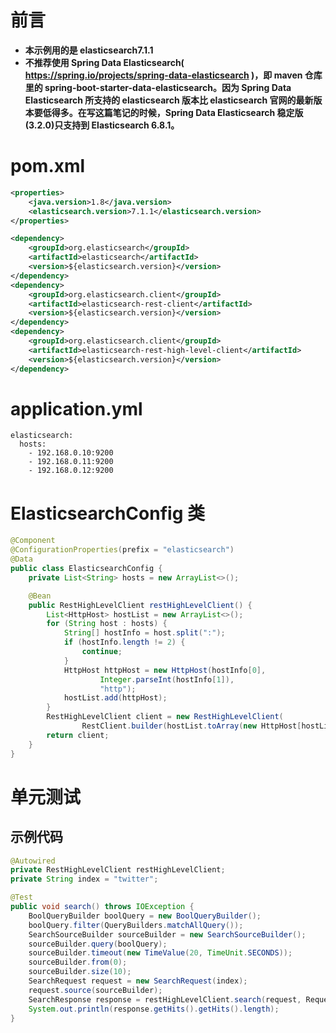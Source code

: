 # 前言
- **本示例用的是 elasticsearch7.1.1**
- **不推荐使用 Spring Data Elasticsearch( https://spring.io/projects/spring-data-elasticsearch )，即 maven 仓库里的 spring-boot-starter-data-elasticsearch。因为 Spring Data Elasticsearch 所支持的 elasticsearch 版本比 elasticsearch 官网的最新版本要低得多。在写这篇笔记的时候，Spring Data Elasticsearch 稳定版(3.2.0)只支持到 Elasticsearch 6.8.1。**

# pom.xml
```xml
<properties>
    <java.version>1.8</java.version>
    <elasticsearch.version>7.1.1</elasticsearch.version>
</properties>

<dependency>
    <groupId>org.elasticsearch</groupId>
    <artifactId>elasticsearch</artifactId>
    <version>${elasticsearch.version}</version>
</dependency>
<dependency>
    <groupId>org.elasticsearch.client</groupId>
    <artifactId>elasticsearch-rest-client</artifactId>
    <version>${elasticsearch.version}</version>
</dependency>
<dependency>
    <groupId>org.elasticsearch.client</groupId>
    <artifactId>elasticsearch-rest-high-level-client</artifactId>
    <version>${elasticsearch.version}</version>
</dependency>
```

# application.yml
```
elasticsearch:
  hosts:
    - 192.168.0.10:9200
    - 192.168.0.11:9200
    - 192.168.0.12:9200
````

# ElasticsearchConfig 类
```java
@Component
@ConfigurationProperties(prefix = "elasticsearch")
@Data
public class ElasticsearchConfig {
    private List<String> hosts = new ArrayList<>();

    @Bean
    public RestHighLevelClient restHighLevelClient() {
        List<HttpHost> hostList = new ArrayList<>();
        for (String host : hosts) {
            String[] hostInfo = host.split(":");
            if (hostInfo.length != 2) {
                continue;
            }
            HttpHost httpHost = new HttpHost(hostInfo[0],
                    Integer.parseInt(hostInfo[1]),
                    "http");
            hostList.add(httpHost);
        }
        RestHighLevelClient client = new RestHighLevelClient(
                RestClient.builder(hostList.toArray(new HttpHost[hostList.size()])));
        return client;
    }
}
```

# 单元测试
## 示例代码
```java
@Autowired
private RestHighLevelClient restHighLevelClient;
private String index = "twitter";

@Test
public void search() throws IOException {
    BoolQueryBuilder boolQuery = new BoolQueryBuilder();
    boolQuery.filter(QueryBuilders.matchAllQuery());
    SearchSourceBuilder sourceBuilder = new SearchSourceBuilder();
    sourceBuilder.query(boolQuery);
    sourceBuilder.timeout(new TimeValue(20, TimeUnit.SECONDS));
    sourceBuilder.from(0);
    sourceBuilder.size(10);
    SearchRequest request = new SearchRequest(index);
    request.source(sourceBuilder);
    SearchResponse response = restHighLevelClient.search(request, RequestOptions.DEFAULT);
    System.out.println(response.getHits().getHits().length);
}
```
